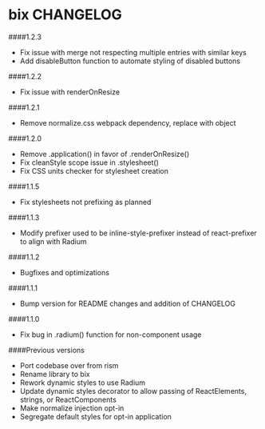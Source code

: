 bix CHANGELOG
=====

####1.2.3
* Fix issue with merge not respecting multiple entries with similar keys
* Add disableButton function to automate styling of disabled buttons

####1.2.2
* Fix issue with renderOnResize

####1.2.1
* Remove normalize.css webpack dependency, replace with object

####1.2.0
* Remove .application() in favor of .renderOnResize()
* Fix cleanStyle scope issue in .stylesheet()
* Fix CSS units checker for stylesheet creation

####1.1.5
* Fix stylesheets not prefixing as planned

####1.1.3
* Modify prefixer used to be inline-style-prefixer instead of react-prefixer to align with Radium

####1.1.2
* Bugfixes and optimizations

####1.1.1

* Bump version for README changes and addition of CHANGELOG

####1.1.0

* Fix bug in .radium() function for non-component usage

####Previous versions

* Port codebase over from rism
* Rename library to bix
* Rework dynamic styles to use Radium
* Update dynamic styles decorator to allow passing of ReactElements, strings, or ReactComponents
* Make normalize injection opt-in
* Segregate default styles for opt-in application